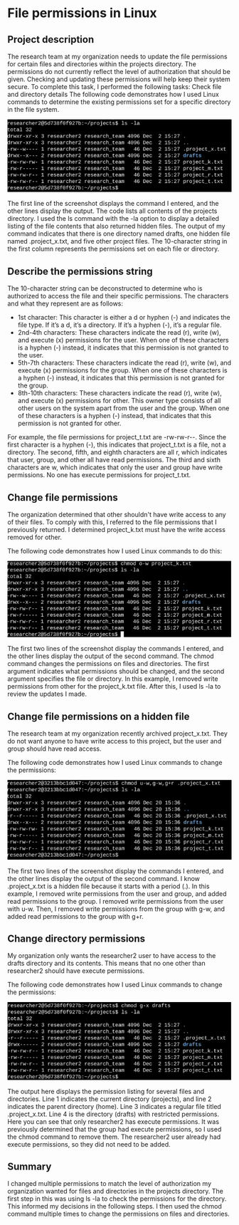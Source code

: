 # File permissions in Linux
## Project description
The research team at my organization needs to update the file permissions for certain files and directories within the projects directory. The permissions do not currently reflect the level of authorization that should be given. Checking and updating these permissions will help keep their system secure. To complete this task, I performed the following tasks:
Check file and directory details
The following code demonstrates how I used Linux commands to determine the existing permissions set for a specific directory in the file system.

![](FP1.png)

The first line of the screenshot displays the command I entered, and the other lines display the output. The code lists all contents of the projects directory. I used the ls command with the -la option to display a detailed listing of the file contents that also returned hidden files. The output of my command indicates that there is one directory named drafts, one hidden file named .project_x.txt, and five other project files. The 10-character string in the first column represents the permissions set on each file or directory.
## Describe the permissions string
The 10-character string can be deconstructed to determine who is authorized to access the file and their specific permissions. The characters and what they represent are as follows:
* 1st character: This character is either a d or hyphen (-) and indicates the file type. If it’s a d, it’s a directory. If it’s a hyphen (-), it’s a regular file.
* 2nd-4th characters: These characters indicate the read (r), write (w), and execute (x) permissions for the user. When one of these characters is a hyphen (-) instead, it indicates that this permission is not granted to the user.
* 5th-7th characters: These characters indicate the read (r), write (w), and execute (x) permissions for the group. When one of these characters is a hyphen (-) instead, it indicates that this permission is not granted for the group.
* 8th-10th characters: These characters indicate the read (r), write (w), and execute (x) permissions for other. This owner type consists of all other users on the system apart from the user and the group. When one of these characters is a hyphen (-) instead, that indicates that this permission is not granted for other.

For example, the file permissions for project_t.txt are -rw-rw-r--. Since the first character is a hyphen (-), this indicates that project_t.txt is a file, not a directory. The second, fifth, and eighth characters are all r, which indicates that user, group, and other all have read permissions. The third and sixth characters are w, which indicates that only the user and group have write permissions. No one has execute permissions for project_t.txt.
## Change file permissions
The organization determined that other shouldn't have write access to any of their files. To comply with this, I referred to the file permissions that I previously returned. I determined project_k.txt must have the write access removed for other.

The following code demonstrates how I used Linux commands to do this:

![](FP2.png)

The first two lines of the screenshot display the commands I entered, and the other lines display the output of the second command. The chmod command changes the permissions on files and directories. The first argument indicates what permissions should be changed, and the second argument specifies the file or directory. In this example, I removed write permissions from other for the project_k.txt file. After this, I used ls -la to review the updates I made.
## Change file permissions on a hidden file
The research team at my organization recently archived project_x.txt. They do not want anyone to have write access to this project, but the user and group should have read access. 

The following code demonstrates how I used Linux commands to change the permissions:

![](FP3.png)

The first two lines of the screenshot display the commands I entered, and the other lines display the output of the second command. I know .project_x.txt is a hidden file because it starts with a period (.). In this example, I removed write permissions from the user and group, and added read permissions to the group. I removed write permissions from the user with u-w. Then, I removed write permissions from the group with g-w, and added read permissions to the group with g+r. 
## Change directory permissions
My organization only wants the researcher2 user to have access to the drafts directory and its contents. This means that no one other than researcher2 should have execute permissions.

The following code demonstrates how I used Linux commands to change the permissions:

![](FP4.png)

The output here displays the permission listing for several files and directories. Line 1 indicates the current directory (projects), and line 2 indicates the parent directory (home). Line 3 indicates a regular file titled .project_x.txt. Line 4 is the directory (drafts) with restricted permissions. Here you can see that only researcher2 has execute permissions.  It was previously determined that the group had execute permissions, so I used the chmod command to remove them. The researcher2 user already had execute permissions, so they did not need to be added.
## Summary
I changed multiple permissions to match the level of authorization my organization wanted for files and directories in the projects directory. The first step in this was using ls -la to check the permissions for the directory. This informed my decisions in the following steps. I then used the chmod command multiple times to change the permissions on files and directories.


